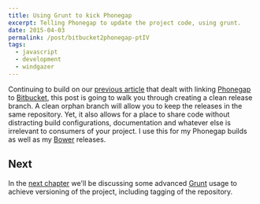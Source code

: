 ```yaml
---
title: Using Grunt to kick Phonegap
excerpt: Telling Phonegap to update the project code, using grunt.
date: 2015-04-03
permalink: /post/bitbucket2phonegap-ptIV
tags:
  - javascript
  - development
  - windgazer
---
```


Continuing to build on our [previous article][p] that dealt with linking [Phonegap][1] to
[Bitbucket][3], this post is going to walk you through creating a clean release branch.
A clean orphan branch will allow you to keep the releases in the same repository. Yet, it
also allows for a place to share code without distracting build configurations,
documentation and whatever else is irrelevant to consumers of your project. I use this for
my Phonegap builds as well as my [Bower][5] releases.

## Next

In the [next chapter][n] we'll be discussing some advanced [Grunt][4] usage to achieve
versioning of the project, including tagging of the repository.

[1]: https://build.phonegap.com/
[2]: https://github.com/pricing/
[3]: https://bitbucket.org/plans/
[4]: http://gruntjs.com/
[5]: http://bower.io/

[p]: /post/bitbucket2phonegap-ptIII/
[n]: /post/bitbucket2phonegap-ptV/
